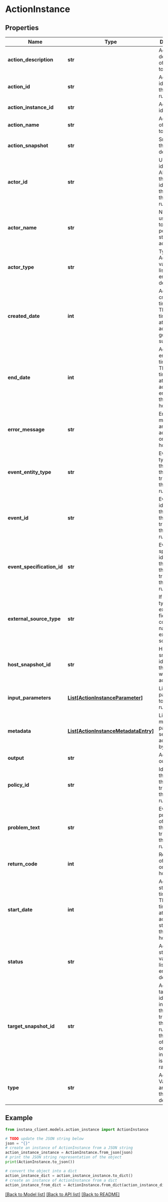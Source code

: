 # ActionInstance


## Properties

Name | Type | Description | Notes
------------ | ------------- | ------------- | -------------
**action_description** | **str** | Action description of the action to run. | [optional] 
**action_id** | **str** | Action identifier of the action to run. | 
**action_instance_id** | **str** | Action run identifier. | [optional] [readonly] 
**action_name** | **str** | Action name of the action to run. | 
**action_snapshot** | **str** | Snapshot of the action definition. | [optional] [readonly] 
**actor_id** | **str** | User identifier, API token or the policy identifier that started the action run. | [optional] 
**actor_name** | **str** | Name of the user, API token or the policy that started the action run. | [optional] 
**actor_type** | **str** | Type of Actor. Valid values are listed in the enum definition. | [optional] 
**created_date** | **int** | Action run created timestamp. The timestamp at which the action run got submitted. | [optional] 
**end_date** | **int** | Action run end timestamp. The timestamp at which the action run ended on the agent host. | [optional] 
**error_message** | **str** | Error message, if any, of action run on the agent host. | [optional] 
**event_entity_type** | **str** | Event entity type set in the event that triggered this action run. | [optional] 
**event_id** | **str** | Event identifier of the event that triggered this action run. | [optional] 
**event_specification_id** | **str** | Event specification identifier of the event that triggered this action run. | [optional] 
**external_source_type** | **str** | If the action type is external this field contains the name of the external source. | [optional] 
**host_snapshot_id** | **str** | Host snapshot identifier of the agent on which the action ran. | [optional] 
**input_parameters** | [**List[ActionInstanceParameter]**](ActionInstanceParameter.md) | List of input parameters to this action run. | [optional] 
**metadata** | [**List[ActionInstanceMetadataEntry]**](ActionInstanceMetadataEntry.md) | List of metadata parameters set to this action run by sensors. | [optional] 
**output** | **str** | Action run output. | [optional] 
**policy_id** | **str** | Identifier of the policy that triggered this action run. | [optional] 
**problem_text** | **str** | Event problem text of the event that triggered this action run. | [optional] 
**return_code** | **int** | Return code of action run on the agent host. | [optional] 
**start_date** | **int** | Action run start timestamp. The timestamp at which the action run started on the agent host. | [optional] 
**status** | **str** | Action run status. Valid values are listed in the enum definition. | [optional] 
**target_snapshot_id** | **str** | Action target entity identifier set in the event that triggered this action run. This is the identifier of the entity on which an incident or issue was raised. | [optional] 
**type** | **str** | Action type. Valid values are listed in the enum definition. | 

## Example

```python
from instana_client.models.action_instance import ActionInstance

# TODO update the JSON string below
json = "{}"
# create an instance of ActionInstance from a JSON string
action_instance_instance = ActionInstance.from_json(json)
# print the JSON string representation of the object
print(ActionInstance.to_json())

# convert the object into a dict
action_instance_dict = action_instance_instance.to_dict()
# create an instance of ActionInstance from a dict
action_instance_from_dict = ActionInstance.from_dict(action_instance_dict)
```
[[Back to Model list]](../README.md#documentation-for-models) [[Back to API list]](../README.md#documentation-for-api-endpoints) [[Back to README]](../README.md)



